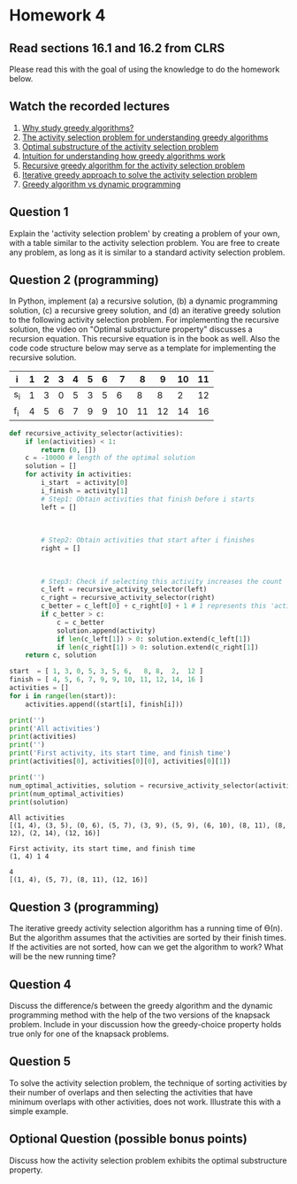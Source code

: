 # Homework 4

## Read sections 16.1 and 16.2 from CLRS
Please read this with the goal of using the knowledge to do the homework below.

## Watch the recorded lectures
1. [Why study greedy algorithms?](https://youtu.be/gHWxmb_nVpY)
1. [The activity selection problem for understanding greedy algorithms](https://youtu.be/tEfVXgrP6WU)
1. [Optimal substructure of the activity selection problem](https://youtu.be/LmlHHSr7gys)
1. [Intuition for understanding how greedy algorithms work](https://youtu.be/BWlXudP7Unk)
1. [Recursive greedy algorithm for the activity selection problem](https://youtu.be/alybycFq2mU)
1. [Iterative greedy approach to solve the activity selection problem](https://youtu.be/VPkTE5XoYQ0)
1. [Greedy algorithm vs dynamic programming](https://youtu.be/DXnQQVzfnRo)

## Question 1
Explain the 'activity selection problem' by creating a problem of your own, with a table similar to the activity selection problem. You are free to create any problem, as long as it is similar to a standard activity selection problem.

## Question 2 (programming)
In Python, implement (a) a recursive solution, (b) a dynamic programming solution, (c) a recursive greey solution, and (d) an iterative greedy solution to the following activity selection problem. For implementing the recursive solution, the video on "Optimal substructure property" discusses a recursion equation. This recursive equation is in the book as well. Also the code code structure below may serve as a template for implementing the recursive solution.

i  |  1 |  2 |  3 | 4 | 5 | 6 | 7 | 8 | 9 | 10 | 11
-- | -- | -- | -- | -- | -- | -- | -- | -- | -- | --  | --
s<sub>i</sub> |  1 |  3 |  0 | 5 | 3 | 5 | 6 | 8 | 8 | 2 | 12 
f<sub>i</sub> |  4 |  5 |  6 | 7 | 9 | 9 | 10 | 11 | 12 | 14 | 16

```python
def recursive_activity_selector(activities):
    if len(activities) < 1:
        return (0, [])
    c = -10000 # length of the optimal solution
    solution = []
    for activity in activities:
        i_start  = activity[0]
        i_finish = activity[1]
        # Step1: Obtain activities that finish before i starts
        left = []
        
        
        
        # Step2: Obtain activities that start after i finishes
        right = []
        
        
        
        # Step3: Check if selecting this activity increases the count
        c_left = recursive_activity_selector(left) 
        c_right = recursive_activity_selector(right) 
        c_better = c_left[0] + c_right[0] + 1 # 1 represents this 'activity'
        if c_better > c:
            c = c_better
            solution.append(activity)
            if len(c_left[1]) > 0: solution.extend(c_left[1])
            if len(c_right[1]) > 0: solution.extend(c_right[1])
    return c, solution

start  = [ 1, 3, 0, 5, 3, 5, 6,   8, 8,  2,  12 ]
finish = [ 4, 5, 6, 7, 9, 9, 10, 11, 12, 14, 16 ]
activities = []
for i in range(len(start)):
    activities.append((start[i], finish[i]))

print('')
print('All activities')
print(activities)
print('')
print('First activity, its start time, and finish time')
print(activities[0], activities[0][0], activities[0][1])

print('')
num_optimal_activities, solution = recursive_activity_selector(activities)
print(num_optimal_activities)
print(solution)
```

```
All activities
[(1, 4), (3, 5), (0, 6), (5, 7), (3, 9), (5, 9), (6, 10), (8, 11), (8, 12), (2, 14), (12, 16)]

First activity, its start time, and finish time
(1, 4) 1 4

4
[(1, 4), (5, 7), (8, 11), (12, 16)]
```

## Question 3 (programming)
The iterative greedy activity selection algorithm has a running time of Ө(n). But the algorithm assumes that the activities are sorted by their finish times. If the activities are not sorted, how can we get the algorithm to work? What will be the new running time?

## Question 4
Discuss the difference/s between the greedy algorithm and the dynamic programming method with the help of the two versions of the knapsack problem. Include in your discussion how the greedy-choice property holds true only for one of the knapsack problems.

## Question 5 
To solve the activity selection problem, the technique of sorting activities by their number of overlaps and then selecting the activities that have minimum overlaps with other activities, does not work. Illustrate this with a simple example.

## Optional Question (possible bonus points)
Discuss how the activity selection problem exhibits the optimal substructure property.

